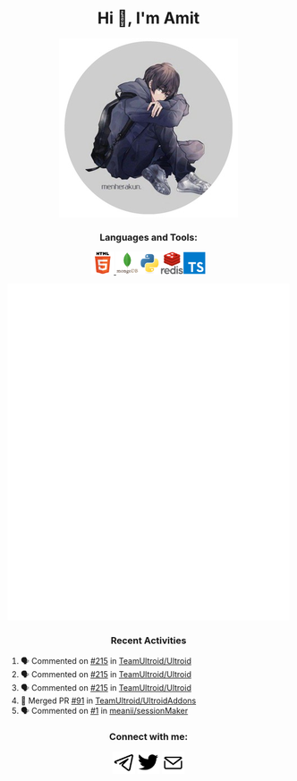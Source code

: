 <h1 align="center">Hi 👋, I'm Amit</h1>

<p align="center"><img src="assets/tg_dp.png" alt="buddhhu" /></p>

<h3 align="center">Languages and Tools:</h3>

<p align="center"><a href="https://www.w3.org/html/" target="_blank"><img src="https://raw.githubusercontent.com/devicons/devicon/master/icons/html5/html5-original-wordmark.svg" alt="html5" width="40" height="40"/></a><a href="https://www.mongodb.com/" target="_blank"> <img src="https://raw.githubusercontent.com/devicons/devicon/master/icons/mongodb/mongodb-original-wordmark.svg" alt="mongodb" width="40" height="40"/></a><a href="https://www.python.org" target="_blank"><img src="https://raw.githubusercontent.com/devicons/devicon/master/icons/python/python-original.svg" alt="python" width="40" height="40"/></a><a href="https://redis.io" target="_blank"><img src="https://raw.githubusercontent.com/devicons/devicon/master/icons/redis/redis-original-wordmark.svg" alt="redis" width="40" height="40"/></a><a href="https://www.typescriptlang.org/" target="_blank"><img src="https://raw.githubusercontent.com/devicons/devicon/master/icons/typescript/typescript-original.svg" alt="typescript" width="40" height="40"/></a></p>

<p align="center"><img src="assets/stats.svg" alt="buddhhu" /></p>

<h3 align="center">Recent Activities</h3>

<!--START_SECTION:activity-->
1. 🗣 Commented on [#215](https://github.com/TeamUltroid/Ultroid/issues/215) in [TeamUltroid/Ultroid](https://github.com/TeamUltroid/Ultroid)
2. 🗣 Commented on [#215](https://github.com/TeamUltroid/Ultroid/issues/215) in [TeamUltroid/Ultroid](https://github.com/TeamUltroid/Ultroid)
3. 🗣 Commented on [#215](https://github.com/TeamUltroid/Ultroid/issues/215) in [TeamUltroid/Ultroid](https://github.com/TeamUltroid/Ultroid)
4. 🎉 Merged PR [#91](https://github.com/TeamUltroid/UltroidAddons/pull/91) in [TeamUltroid/UltroidAddons](https://github.com/TeamUltroid/UltroidAddons)
5. 🗣 Commented on [#1](https://github.com/meanii/sessionMaker/issues/1) in [meanii/sessionMaker](https://github.com/meanii/sessionMaker)
<!--END_SECTION:activity-->

<h3 align="center">Connect with me:</h3>

<p align="center">
<a href="https://t.me/buddhhu"><img src="assets/tg.png" height=40px width=40px alt="buddhhu" /></a>
<a href="https://twitter.com/kumar___amit"><img src="assets/twtt.png" height=40px width=40px alt="kumar___amit" /></a>
<a href="https://mail.google.com/mail/u/?authuser=amitsharma123234@gmail.com"><img src="assets/mail.png" height=40px width=40px alt="amitsharma123234@gmail.com" /></a>
</p>
